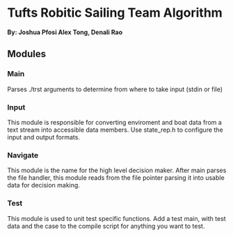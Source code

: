 Tufts Robitic Sailing Team Algorithm
====

**By: Joshua Pfosi Alex Tong, Denali Rao**

Modules
----

### Main

Parses ./trst arguments to determine from where to take input (stdin or file)

### Input

This module is responsible for converting enviroment and boat data from a text 
stream into accessible data members. Use state_rep.h to configure the input
and output formats.

### Navigate

This module is the name for the high level decision maker. After main parses 
the file handler, this module reads from the file pointer parsing it into 
usable data for decision making.

### Test

This module is used to unit test specific functions. Add a test main, with 
test data and the case to the compile script for anything you want to test.
